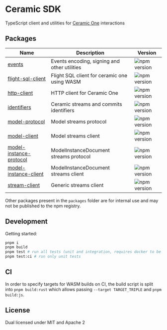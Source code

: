 # Ceramic SDK

TypeScript client and utilities for [Ceramic One](https://github.com/ceramicnetwork/rust-ceramic) interactions

## Packages

| Name                                                          | Description                                  | Version                                                                               |
| ------------------------------------------------------------- | -------------------------------------------- | ------------------------------------------------------------------------------------- |
| [events](./packages/events)                                   | Events encoding, signing and other utilities | ![npm version](https://img.shields.io/npm/v/@ceramic-sdk/events.svg)                  |
| [flight-sql-client](./packages/flight-sql-client)             | Flight SQL client for ceramic one using WASM | ![npm version](https://img.shields.io/npm/v/@ceramic-sdk/flight-sql-client.svg)       |
| [http-client](./packages/http-client)                         | HTTP client for Ceramic One                  | ![npm version](https://img.shields.io/npm/v/@ceramic-sdk/http-client.svg)             |
| [identifiers](./packages/identifiers)                         | Ceramic streams and commits identifiers      | ![npm version](https://img.shields.io/npm/v/@ceramic-sdk/identifiers.svg)             |
| [model-protocol](./packages/model-protocol)                   | Model streams protocol                       | ![npm version](https://img.shields.io/npm/v/@ceramic-sdk/model-protocol.svg)          |
| [model-client](./packages/model-client)                       | Model streams client                         | ![npm version](https://img.shields.io/npm/v/@ceramic-sdk/model-client.svg)            |
| [model-instance-protocol](./packages/model-instance-protocol) | ModelInstanceDocument streams protocol       | ![npm version](https://img.shields.io/npm/v/@ceramic-sdk/model-instance-protocol.svg) |
| [model-instance-client](./packages/model-instance-client)     | ModelInstanceDocument streams client         | ![npm version](https://img.shields.io/npm/v/@ceramic-sdk/model-instance-client.svg)   |
| [stream-client](./packages/stream-client)                     | Generic streams client                       | ![npm version](https://img.shields.io/npm/v/@ceramic-sdk/stream-client.svg)           |

Other packages present in the `packages` folder are for internal use and may not be published to the npm registry.

## Development

Getting started:

```sh
pnpm i
pnpm build
pnpm test # run all tests (unit and integration, requires docker to be running)
pnpm test:ci # run only unit tests
```

## CI

In order to specify targets for WASM builds on CI, the build script is split into `pnpm build:rust` which allows passing `--target TARGET_TRIPLE` and `pnpm build:js`.

## License

Dual licensed under MIT and Apache 2